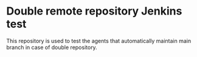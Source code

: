# Double remote repository Jenkins test

This repository is used to test the agents that automatically maintain main branch in case of double repository.